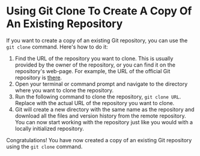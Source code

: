 # Using Git Clone To Create A Copy Of An Existing Repository

If you want to create a copy of an existing Git repository, you can use the `git clone` command. Here's how to do it:

1. Find the URL of the repository you want to clone. This is usually provided by the owner of the repository, or you can find it on the repository's web-page. For example, the URL of the official Git repository is [there](https://github.com/git/git.git).
2. Open your terminal or command prompt and navigate to the directory where you want to clone the repository.
3. Run the following command to clone the repository, `git clone URL`.
   Replace with the actual URL of the repository you want to clone.
4. Git will create a new directory with the same name as the repository and download all the files and version history from the remote repository. You can now start working with the repository just like you would with a locally initialized repository.

Congratulations! You have now created a copy of an existing Git repository using the `git clone` command.

